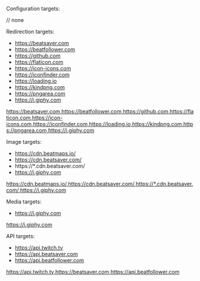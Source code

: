 Configuration targets:

// none

Redirection targets:

* https://beatsaver.com
* https://beatfollower.com
* https://github.com
* https://flaticon.com
* https://icon-icons.com
* https://iconfinder.com
* https://loading.io
* https://kindpng.com
* https://pngarea.com
* https://i.giphy.com

https://beatsaver.com,https://beatfollower.com,https://github.com,https://flaticon.com,https://icon-icons.com,https://iconfinder.com,https://loading.io,https://kindpng.com,https://pngarea.com,https://i.giphy.com

Image targets:

* https://cdn.beatmaps.io/
* https://cdn.beatsaver.com/
* https://*.cdn.beatsaver.com/
* https://i.giphy.com

https://cdn.beatmaps.io/,https://cdn.beatsaver.com/,https://*.cdn.beatsaver.com/,https://i.giphy.com

Media targets:

* https://i.giphy.com

https://i.giphy.com

API targets:

* https://api.twitch.tv
* https://api.beatsaver.com
* https://api.beatfollower.com

https://api.twitch.tv,https://beatsaver.com,https://api.beatfollower.com

